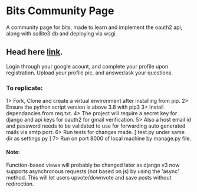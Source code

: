 # Bits Community Page
A community page for bits, made to learn and implement the oauth2 api,
along with sqllite3 db and deploying via wsgi.

## Head here [link](https://mohitdmak.pythonanywhere.com/).

Login through your google acount, and complete your profile upon registration.
Upload your profile pic, and answer/ask your questions.

### To replicate:
1> Fork, Clone and create a virtual environment after installing from pip.
2> Ensure the python script version is above 3.8 with pip3
3> Install dependancies from req.txt.
4> The project will require a secret key for django and api keys for oauth2 for gmail verification.
5> Also a host email id and password needs to be validated to use for forwarding auto generated mails via smtp port.
6> Run tests for changes made. [ test.py under same dir as settings.py ]
7> Run on port 8000 of local machine by manage.py file.

#### Note:
Function-based views will probably be changed later as django v3 now supports asynchronous requests (not based on js) by using the 'async' method.
This will let users upvote/downvote and save posts without redirection.
